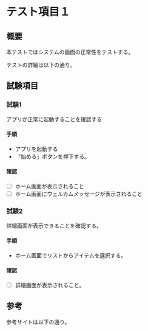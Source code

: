 # テスト項目１

## 概要

本テストではシステムの画面の正常性をテストする。

テストの詳細は以下の通り。

## 試験項目

### 試験1

アプリが正常に起動することを確認する

#### 手順

- アプリを起動する
- 「始める」ボタンを押下する。

#### 確認

- [ ] ホーム画面が表示されること
- [ ] ホーム画面にウェルカムメッセージが表示されること

### 試験2

詳細画面が表示できることを確認する。

#### 手順

- ホーム画面でリストからアイテムを選択する。

#### 確認

- [ ] 詳細画面が表示されること。

## 参考

参考サイトは以下の通り。